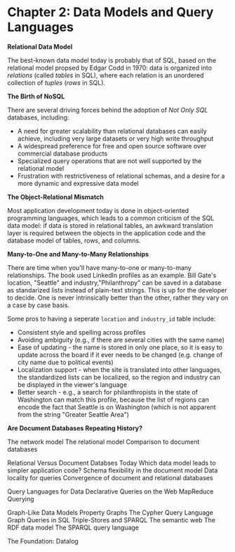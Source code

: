 # Chapter 2: Data Models and Query Languages

**Relational Data Model**

The best-known data model today is probably that of SQL, based on the relational model propsed by Edgar Codd in 1970: data is organized into *relations* (called *tables* in SQL), where each relation is an unordered collection of *tuples* (*rows* in SQL).

**The Birth of NoSQL**

There are several driving forces behind the adoption of *Not Only SQL* databases, including:

* A need for greater scalability than relational databases can easily achieve, including very large datasets or very high write throughput
* A widespread preference for free and open source software over commercial database products
* Specialized query operations that are not well supported by the relational model
* Frustration with restrictiveness of relational schemas, and a desire for a more dynamic and expressive data model 

**The Object-Relational Mismatch**

Most application development today is done in object-oriented programming languages, which leads to a common criticism of the SQL data model: if data is stored in relational tables, an awkward translation layer is required between the objects in the application code and the database model of tables, rows, and columns.

**Many-to-One and Many-to-Many Relationships**

There are time when you'll have many-to-one or many-to-many relationships. The book used LinkedIn profiles as an example. Bill Gate's location, "Seattle" and industry,"Philanthropy" can be saved in a database as standarized lists instead of plain-text strings. This is up for the developer to decide. One is never intrinsically better than the other, rather they vary on a case by case basis.

Some pros to having a seperate `location` and `industry_id` table include:

* Consistent style and spelling across profiles
* Avoiding ambiguity (e.g., if there are several cities with the same name)
* Ease of updating - the name is stored in only one place, so it is easy to update across the board if it ever needs to be changed (e.g. change of city name due to political events)
* Localization support - when the site is translated into other languages, the standardized lists can be localized, so the region and industry can be displayed in the viewer's language
* Better search - e.g., a search for philanthropists in the state of Washington can match this profile, because the list of regions can encode the fact that Seattle is on Washington (which is not apparent from the string "Greater Seattle Area")

**Are Document Databases Repeating History?**

The network model
The relational model
Comparison to document databases

Relational Versus Document Databses Today
Which data model leads to simpler application code?
Schema flexibility in the document model
Data locality for queries
Convergence of document and relational databases

Query Languages for Data
Declarative Queries on the Web
MapReduce Querying

Graph-Like Data Models
Property Graphs
The Cypher Query Language
Graph Queries in SQL
Triple-Stores and SPARQL
The semantic web
The RDF data model
The SPARQL query language

The Foundation: Datalog